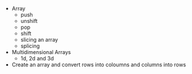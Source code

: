 - Array 
    - push 
    - unshift
    - pop
    - shift
    - slicing an array
    - splicing
- Multidimensional Arrays
    - 1d, 2d and 3d
- Create an array and convert rows into coloumns and columns into rows